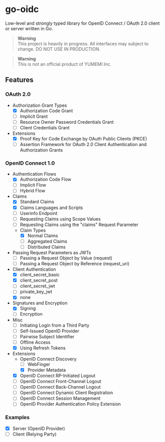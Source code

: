 # go-oidc

Low-level and strongly typed library for OpenID Connect / OAuth 2.0 client or server written in Go.

> **Warning**  
> This project is heavily in progress. All interfaces may subject to change. DO NOT USE IN PRODUCTION.

> **Warning**  
> This is not an official product of YUMEMI Inc.


## Features

### OAuth 2.0

- Authorization Grant Types
  - [x] Authorization Code Grant
  - [ ] Implicit Grant
  - [ ] Resource Owner Password Credentials Grant
  - [ ] Client Credentials Grant
- Extensions
  - [x] Proof Key for Code Exchange by OAuth Public Clients (PKCE)
  - [ ] Assertion Framework for OAuth 2.0 Client Authentication and
    Authorization Grants

### OpenID Connect 1.0

- Authentication Flows
  - [x] Authorization Code Flow
  - [ ] Implicit Flow
  - [ ] Hybrid Flow
- Claims
  - [x] Standard Claims
  - [x] Claims Languages and Scripts
  - [ ] Userinfo Endpoint
  - [ ] Requesting Claims using Scope Values
  - [ ] Requesting Claims using the "claims" Request Parameter
  - Claim Types
    - [x] Normal Claims
    - [ ] Aggregated Claims
    - [ ] Distributed Claims
- Passing Request Parameters as JWTs
  - [ ] Passing a Request Object by Value (request)
  - [ ] Passing a Request Object by Reference (request_uri)
- Client Authentication
  - [x] client_secret_basic
  - [x] client_secret_post
  - [ ] client_secret_jwt
  - [ ] private_key_jwt
  - [x] none
- Signatures and Encryption
  - [x] Signing
  - [ ] Encryption
- Misc
  - [ ] Initiating Login from a Third Party
  - [ ] Self-Issued OpenID Provider
  - [ ] Pairwise Subject Identifier
  - [ ] Offline Access
  - [x] Using Refresh Tokens
- Extensions
  - OpenID Connect Discovery
    - [ ] WebFinger
    - [x] Provider Metadata
  - [x] OpenID Connect RP-Initiated Logout
  - [ ] OpenID Connect Front-Channel Logout
  - [ ] OpenID Connect Back-Channel Logout
  - [ ] OpenID Connect Dynamic Client Registration
  - [ ] OpenID Connect Session Management
  - [ ] OpenID Provider Authentication Policy Extension

### Examples

- [x] Server (OpenID Provider)
- [ ] Client (Relying Party)
